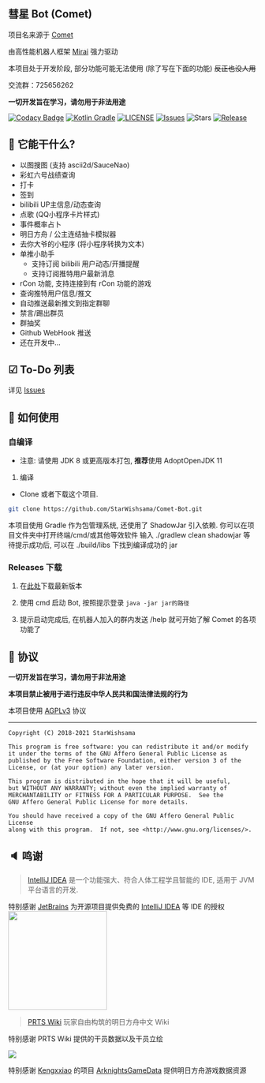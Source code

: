 ## 彗星 Bot (Comet)

项目名来源于 [Comet](https://music.163.com/#/song?id=22717199)

由高性能机器人框架 [Mirai](https://github.com/mamoe/mirai) 强力驱动

本项目处于开发阶段, 部分功能可能无法使用 (除了写在下面的功能) ~~反正也没人用~~

交流群：725656262

**一切开发旨在学习，请勿用于非法用途**

[![Codacy Badge](https://app.codacy.com/project/badge/Grade/b26348aabf51452195dbc14846accd86)](https://www.codacy.com/manual/StarWishsama/Comet-Bot?utm_source=github.com&amp;utm_medium=referral&amp;utm_content=StarWishsama/Comet-Bot&amp;utm_campaign=Badge_Grade)
[![Kotlin Gradle](https://github.com/StarWishsama/Comet-Bot/workflows/Kotlin%20Gradle/badge.svg)](https://github.com/StarWishsama/Comet-Bot/actions/)
[![LICENSE](https://img.shields.io/github/license/StarWishsama/Comet-Bot.svg?style=popout)](https://github.com/StarWishsama/Comet-Bot/blob/master/LICENSE)
[![Issues](https://img.shields.io/github/issues/StarWishsama/Comet-Bot.svg?style=popout)](https://github.com/StarWishsama/Comet-Bot/issues)
![Stars](https://img.shields.io/github/stars/starwishsama/Comet-Bot)
[![Release](https://img.shields.io/github/v/release/StarWishSama/Comet-Bot?include_prereleases)](https://github.com/StarWishsama/Comet-Bot/releases)

## 🎉 它能干什么?

* 以图搜图 (支持 ascii2d/SauceNao)
* 彩虹六号战绩查询
* 打卡
* 签到
* bilibili UP主信息/动态查询
* 点歌 (QQ小程序卡片样式)
* 事件概率占卜
* 明日方舟 / 公主连结抽卡模拟器
* 去你大爷的小程序 (将小程序转换为文本)
* 单推小助手
    - 支持订阅 bilibili 用户动态/开播提醒
    - 支持订阅推特用户最新消息
* rCon 功能, 支持连接到有 rCon 功能的游戏
* 查询推特用户信息/推文
* 自动推送最新推文到指定群聊
* 禁言/踢出群员
* 群抽奖
* Github WebHook 推送
* 还在开发中...

## ☑ To-Do 列表

详见 [Issues](https://github.com/StarWishsama/Comet-Bot/issues)

## 💽 如何使用

### 自编译

- 注意: 请使用 JDK 8 或更高版本打包, **推荐**使用 AdoptOpenJDK 11

1. 编译

* Clone 或者下载这个项目.

 ```bash
 git clone https://github.com/StarWishsama/Comet-Bot.git
 ```

本项目使用 Gradle 作为包管理系统, 还使用了 ShadowJar 引入依赖. 你可以在项目文件夹中打开终端/cmd/或其他等效软件 输入 ./gradlew clean shadowjar 等待提示成功后, 可以在
./build/libs 下找到编译成功的 jar

### Releases 下载

1. 在[此处](https://github.com/StarWishsama/Comet-Bot/releases)下载最新版本

2. 使用 cmd 启动 Bot, 按照提示登录
   ```java -jar jar的路径```

3. 提示启动完成后, 在机器人加入的群内发送 /help 就可开始了解 Comet 的各项功能了

## 📜 协议

**一切开发旨在学习，请勿用于非法用途**

**本项目禁止被用于进行违反中华人民共和国法律法规的行为**

本项目使用 [AGPLv3](https://github.com/StarWishsama/Comet-Bot/blob/master/LICENSE) 协议

------

    Copyright (C) 2018-2021 StarWishsama
    
    This program is free software: you can redistribute it and/or modify
    it under the terms of the GNU Affero General Public License as
    published by the Free Software Foundation, either version 3 of the
    License, or (at your option) any later version.
    
    This program is distributed in the hope that it will be useful,
    but WITHOUT ANY WARRANTY; without even the implied warranty of
    MERCHANTABILITY or FITNESS FOR A PARTICULAR PURPOSE.  See the
    GNU Affero General Public License for more details.
    
    You should have received a copy of the GNU Affero General Public License
    along with this program.  If not, see <http://www.gnu.org/licenses/>.

## 🔈 鸣谢

> [IntelliJ IDEA](https://zh.wikipedia.org/zh-hans/IntelliJ_IDEA) 是一个功能强大、符合人体工程学且智能的 IDE, 适用于 JVM 平台语言的开发.

特别感谢 [JetBrains](https://www.jetbrains.com/?from=comet-bot)
为开源项目提供免费的 [IntelliJ IDEA](https://www.jetbrains.com/idea/?from=comet-bot) 等 IDE 的授权  
[<img src=".github/jetbrains.png" width="200"/>](https://www.jetbrains.com/?from=comet-bot)

> [PRTS Wiki](http://prts.wiki/) 玩家自由构筑的明日方舟中文 Wiki

特别感谢 PRTS Wiki 提供的干员数据以及干员立绘

![](http://prts.wiki/ak.png?8efd0)

特别感谢 [Kengxxiao](https://github.com/Kengxxiao/) 的项目 [ArknightsGameData](https://github.com/Kengxxiao/ArknightsGameData)
提供明日方舟游戏数据资源

